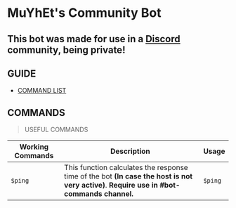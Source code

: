 # MuYhEt's Community Bot
## This bot was made for use in a [Discord](https://discord.gg/Tn9dbKT) community, being private!

## GUIDE
- [COMMAND LIST](#commands)

## COMMANDS
> USEFUL COMMANDS

Working Commands | Description | Usage
-----------------|--------------|-------
`$ping` | This function calculates the response time of the bot **(In case the host is not very active)**. **Require use in #bot-commands channel.** | `$ping`
